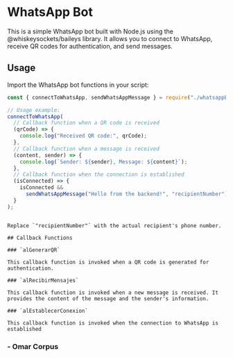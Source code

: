 # WhatsApp Bot

This is a simple WhatsApp bot built with Node.js using the @whiskeysockets/baileys library. It allows you to connect to WhatsApp, receive QR codes for authentication, and send messages.

## Usage

Import the WhatsApp bot functions in your script:

```javascript
const { connectToWhatsApp, sendWhatsAppMessage } = require("./whatsappBot");

// Usage example:
connectToWhatsApp(
  // Callback function when a QR code is received
  (qrCode) => {
    console.log("Received QR code:", qrCode);
  },
  // Callback function when a message is received
  (content, sender) => {
    console.log(`Sender: ${sender}, Message: ${content}`);
  },
  // Callback function when the connection is established
  (isConnected) => {
    isConnected &&
      sendWhatsAppMessage("Hello from the backend!", "recipientNumber");
  }
);
```

```

Replace `"recipientNumber"` with the actual recipient's phone number.

## Callback Functions

### `alGenerarQR`

This callback function is invoked when a QR code is generated for authentication.

### `alRecibirMensajes`

This callback function is invoked when a new message is received. It provides the content of the message and the sender's information.

### `alEstablecerConexion`

This callback function is invoked when the connection to WhatsApp is established

```

### - Omar Corpus

